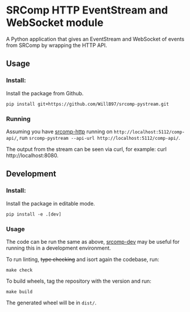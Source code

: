 # SRComp HTTP EventStream and WebSocket module

A Python application that gives an EventStream and WebSocket of events from SRComp by wrapping the HTTP API.

## Usage

### Install:

Install the package from Github.
```
pip install git+https://github.com/WillB97/srcomp-pystream.git
```

### Running

Assuming you have [srcomp-http](https://github.com/PeterJCLaw/srcomp-http)
running on `http://localhost:5112/comp-api/`,
run `srcomp-pystream --api-url http://localhost:5112/comp-api/`.

The output from the stream can be seen via curl, for example: curl http://localhost:8080.

## Development

### Install:

Install the package in editable mode.
```
pip install -e .[dev]
```

### Usage

The code can be run the same as above, [srcomp-dev](https://github.com/PeterJCLaw/srcomp-dev)
may be useful for running this in a development environment.

To run linting, ~~type checking~~ and isort again the codebase, run:
```
make check
```

To build wheels, tag the repository with the version and run:
```
make build
```
The generated wheel will be in `dist/`.
